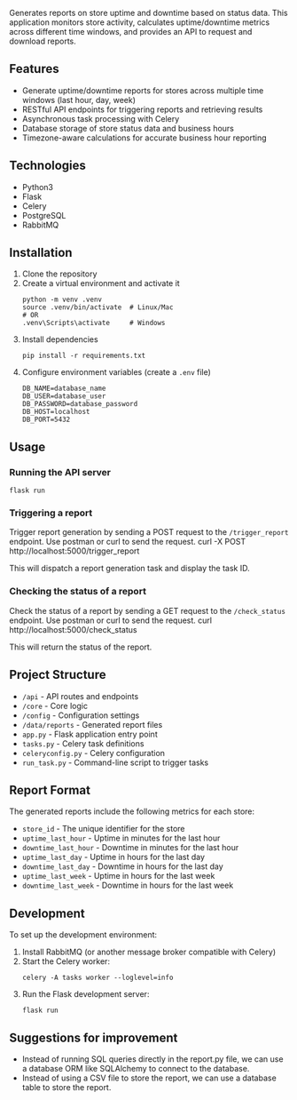 Generates reports on store uptime and downtime based on status data. This application monitors store activity, calculates uptime/downtime metrics across different time windows, and provides an API to request and download reports.

## Features

- Generate uptime/downtime reports for stores across multiple time windows (last hour, day, week)
- RESTful API endpoints for triggering reports and retrieving results
- Asynchronous task processing with Celery
- Database storage of store status data and business hours
- Timezone-aware calculations for accurate business hour reporting

## Technologies

- Python3
- Flask
- Celery
- PostgreSQL
- RabbitMQ

## Installation

1. Clone the repository
2. Create a virtual environment and activate it
   ```
   python -m venv .venv
   source .venv/bin/activate  # Linux/Mac
   # OR
   .venv\Scripts\activate     # Windows
   ```
3. Install dependencies
   ```
   pip install -r requirements.txt
   ```
4. Configure environment variables (create a `.env` file)
   ```
   DB_NAME=database_name
   DB_USER=database_user
   DB_PASSWORD=database_password
   DB_HOST=localhost
   DB_PORT=5432
   ```

## Usage

### Running the API server

```
flask run
```

### Triggering a report

Trigger report generation by sending a POST request to the `/trigger_report` endpoint. Use postman or curl to send the request.
curl -X POST http://localhost:5000/trigger_report

This will dispatch a report generation task and display the task ID.

### Checking the status of a report

Check the status of a report by sending a GET request to the `/check_status` endpoint. Use postman or curl to send the request.
curl http://localhost:5000/check_status

This will return the status of the report.

## Project Structure

- `/api` - API routes and endpoints
- `/core` - Core logic
- `/config` - Configuration settings
- `/data/reports` - Generated report files
- `app.py` - Flask application entry point
- `tasks.py` - Celery task definitions
- `celeryconfig.py` - Celery configuration
- `run_task.py` - Command-line script to trigger tasks

## Report Format

The generated reports include the following metrics for each store:

- `store_id` - The unique identifier for the store
- `uptime_last_hour` - Uptime in minutes for the last hour
- `downtime_last_hour` - Downtime in minutes for the last hour
- `uptime_last_day` - Uptime in hours for the last day
- `downtime_last_day` - Downtime in hours for the last day
- `uptime_last_week` - Uptime in hours for the last week
- `downtime_last_week` - Downtime in hours for the last week

## Development

To set up the development environment:

1. Install RabbitMQ (or another message broker compatible with Celery)
2. Start the Celery worker:
   ```
   celery -A tasks worker --loglevel=info
   ```
3. Run the Flask development server:
   ```
   flask run
   ```

## Suggestions for improvement

- Instead of running SQL queries directly in the report.py file, we can use a database ORM like SQLAlchemy to connect to the database.
- Instead of using a CSV file to store the report, we can use a database table to store the report.
